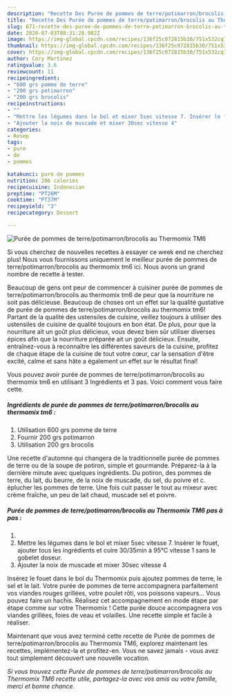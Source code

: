 ```yaml
---
description: "Recette Des Purée de pommes de terre/potimarron/brocolis au Thermomix TM6"
title: "Recette Des Purée de pommes de terre/potimarron/brocolis au Thermomix TM6"
slug: 671-recette-des-puree-de-pommes-de-terre-potimarron-brocolis-au-thermomix-tm6
date: 2020-07-03T08:31:28.982Z
image: https://img-global.cpcdn.com/recipes/136f25c072815b30/751x532cq70/puree-de-pommes-de-terrepotimarronbrocolis-au-thermomix-tm6-photo-principale-de-la-recette.jpg
thumbnail: https://img-global.cpcdn.com/recipes/136f25c072815b30/751x532cq70/puree-de-pommes-de-terrepotimarronbrocolis-au-thermomix-tm6-photo-principale-de-la-recette.jpg
cover: https://img-global.cpcdn.com/recipes/136f25c072815b30/751x532cq70/puree-de-pommes-de-terrepotimarronbrocolis-au-thermomix-tm6-photo-principale-de-la-recette.jpg
author: Cory Martinez
ratingvalue: 3.6
reviewcount: 11
recipeingredient:
- "600 grs pomme de terre"
- "200 grs potimarron"
- "200 grs brocolis"
recipeinstructions:
- ""
- "Mettre les légumes dans le bol et mixer 5sec vitesse 7. Insérer le fouet, ajouter tous les ingrédients et cuire 30/35min à 95°C vitesse 1 sans le gobelet doseur."
- "Ajouter la noix de muscade et mixer 30sec vitesse 4"
categories:
- Resep
tags:
- pure
- de
- pommes

katakunci: pure de pommes 
nutrition: 206 calories
recipecuisine: Indonesian
preptime: "PT26M"
cooktime: "PT37M"
recipeyield: "3"
recipecategory: Dessert

---
```



![Purée de pommes de terre/potimarron/brocolis au Thermomix TM6](https://img-global.cpcdn.com/recipes/136f25c072815b30/751x532cq70/puree-de-pommes-de-terrepotimarronbrocolis-au-thermomix-tm6-photo-principale-de-la-recette.jpg)

Si vous cherchez de nouvelles recettes à essayer ce week end ne cherchez plus! Nous vous fournissons uniquement le meilleur purée de pommes de terre/potimarron/brocolis au thermomix tm6 ici. Nous avons un grand nombre de recette à tester.

Beaucoup de gens ont peur de commencer à cuisiner purée de pommes de terre/potimarron/brocolis au thermomix tm6 de peur que la nourriture ne soit pas délicieuse. Beaucoup de choses ont un effet sur la qualité gustative de purée de pommes de terre/potimarron/brocolis au thermomix tm6! Partant de la qualité des ustensiles de cuisine, veillez toujours à utiliser des ustensiles de cuisine de qualité toujours en bon état. De plus, pour que la nourriture ait un goût plus délicieux, vous devez bien sûr utiliser diverses épices afin que la nourriture préparée ait un goût délicieux. Ensuite, entraînez-vous à reconnaître les différentes saveurs de la cuisine, profitez de chaque étape de la cuisine de tout votre cœur, car la sensation d'être excité, calme et sans hâte a également un effet sur le résultat final!

<!--inarticleads1-->

Vous pouvez avoir purée de pommes de terre/potimarron/brocolis au thermomix tm6 en utilisant 3 Ingrédients et 3 pas. Voici comment vous faire cette.

##### Ingrédients de purée de pommes de terre/potimarron/brocolis au thermomix tm6 :

1. Utilisation 600 grs pomme de terre
1. Fournir 200 grs potimarron
1. Utilisation 200 grs brocolis


Une recette d&#39;automne qui changera de la traditionnelle purée de pommes de terre ou de la soupe de potiron, simple et gourmande. Préparez-la à la dernière minute avec quelques ingrédients. Du potiron, des pommes de terre, du lait, du beurre, de la noix de muscade, du sel, du poivre et c. éplucher les pommes de terre. Une fois cuit passer le tout au mixeur avec crème fraîche, un peu de lait chaud, muscade sel et poivre. 

<!--inarticleads2-->

##### Purée de pommes de terre/potimarron/brocolis au Thermomix TM6 pas à pas :

1. 
1. Mettre les légumes dans le bol et mixer 5sec vitesse 7. Insérer le fouet, ajouter tous les ingrédients et cuire 30/35min à 95°C vitesse 1 sans le gobelet doseur.
1. Ajouter la noix de muscade et mixer 30sec vitesse 4


Insérez le fouet dans le bol du Thermomix puis ajoutez pommes de terre, le sel et le lait. Votre purée de pommes de terre accompagnera parfaitement vos viandes rouges grillées, votre poulet rôti, vos poissons vapeurs… Vous pouvez faire un hachis. Réalisez cet accompagnement en mode étape par étape comme sur votre Thermomix ! Cette purée douce accompagnera vos viandes grillées, foies de veau et volailles. Une recette simple et facile à réaliser. 

<!--inarticleads1-->

<p>
Maintenant que vous avez terminé cette recette de Purée de pommes de terre/potimarron/brocolis au Thermomix TM6, explorez maintenant les recettes, implémentez-la et profitez-en. Vous ne savez jamais - vous avez tout simplement découvert une nouvelle vocation.
</p>

<p>
<i>Si vous trouvez cette Purée de pommes de terre/potimarron/brocolis au Thermomix TM6 recette utile, partagez-la avec vos amis ou votre famille, merci et bonne chance.</i>
</p>
